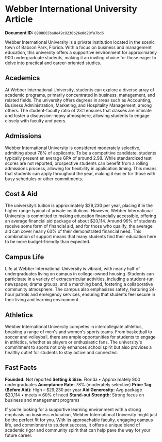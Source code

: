 # Webber International University Article

**Document ID:** `8908665ba8e49c9230b26e0d20fa7bd6`

Webber International University is a private institution located in the scenic town of Babson Park, Florida. With a focus on business and management education, this university offers a supportive environment for approximately 900 undergraduate students, making it an inviting choice for those eager to delve into practical and career-oriented studies.

## Academics
At Webber International University, students can explore a diverse array of academic programs, primarily concentrated in business, management, and related fields. The university offers degrees in areas such as Accounting, Business Administration, Marketing, and Hospitality Management, among others. The student-faculty ratio of 23:1 ensures that classes are intimate and foster a discussion-heavy atmosphere, allowing students to engage closely with faculty and peers.

## Admissions
Webber International University is considered moderately selective, admitting about 78% of applicants. To be a competitive candidate, students typically present an average GPA of around 2.98. While standardized test scores are not reported, prospective students can benefit from a rolling admissions process, allowing for flexibility in application timing. This means that students can apply throughout the year, making it easier for those with busy schedules or other commitments.

## Cost & Aid
The university’s tuition is approximately $29,230 per year, placing it in the higher range typical of private institutions. However, Webber International University is committed to making education financially accessible, offering an average financial aid package of about $20,114. Around 99% of students receive some form of financial aid, and for those who qualify, the average aid can cover nearly 60% of their demonstrated financial need. This combination of support means that many students find their education here to be more budget-friendly than expected.

## Campus Life
Life at Webber International University is vibrant, with nearly half of undergraduates living on campus in college-owned housing. Students can participate in a variety of extracurricular activities, including a student-run newspaper, drama groups, and a marching band, fostering a collaborative community atmosphere. The campus also emphasizes safety, featuring 24-hour patrols and emergency services, ensuring that students feel secure in their living and learning environment.

## Athletics
Webber International University competes in intercollegiate athletics, boasting a range of men's and women's sports teams. From basketball to soccer and volleyball, there are ample opportunities for students to engage in athletics, whether as players or enthusiastic fans. The university's commitment to sports not only enhances school spirit but also provides a healthy outlet for students to stay active and connected.

## Fast Facts
**Founded:** Not reported
**Setting & Size:** Florida • Approximately 900 undergraduates
**Acceptance Rate:** 78% (moderately selective)
**Price Tag (Before Aid):** High – $29,230 per year
**Aid Generosity:** Avg package $20,114 • meets ≈ 60% of need
**Stand-out Strength:** Strong focus on business and management programs

If you’re looking for a supportive learning environment with a strong emphasis on business education, Webber International University might just be the perfect fit for you. With its approachable faculty, engaging campus life, and commitment to student success, it offers a unique blend of academic rigor and community spirit that can help pave the way for your future career.
